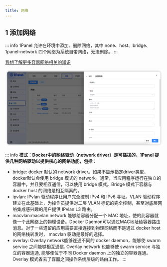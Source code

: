 ```yaml
---
title: 网络
---
```


## 1 添加网络

::: info
1Panel 允许在环境中添加、删除网络，其中 none、host、bridge、1panel-network 四个网络为系统自带网络，无法删除。
:::

[我想了解更多容器网络相关的知识](https://docs.docker.com/network)

![img.png](../../img/containers/network_create.png)

::: info
**模式：Docker中的网络驱动（network driver）是可插拔的，1Panel 提供几种网络驱动以提供核心的网络功能，包括：**

- bridge: docker 默认的 network driver。如果不显示指定driver类型，docker默认会使用 bridge 模式的 network。通常，当应用程序运行在独立的容器中，并且要相互通信，可以使用 bridge 模式。Bridge 模式下容器与 docker host 的网络是相互隔离的。
- ipvlan: IPvlan 驱动程序让用户完全控制 IPv4 和 IPv6 寻址。VLAN 驱动程序建立在此基础上，为操作员提供对二层 VLAN 标记的完全控制，甚至对底层网络集成感兴趣的用户提供 IPvlan L3 路由。
- macvlan:macvlan network 能够给容器分配一个 MAC 地址，使的此容器就像一个此网络上的物理设备。Docker Daemon可以通过MAC地址给容器路由消息。对于一些遗留的应用需要直接连接到物理网络而不是通过 docker host 的网络栈转发时， macvlan 驱动是最好的选择。
- overlay: Overlay network能够连通不同的 docker daemon，能够使 swarm service 之间能够相互通信. Overlay network 也能够使 swarm service 与独立的容器连通, 能够使位于不同 Docker daemon 上的独立的容器连通。Overlay 模式省去了容器之间操作系统层级的路由工作。
:::